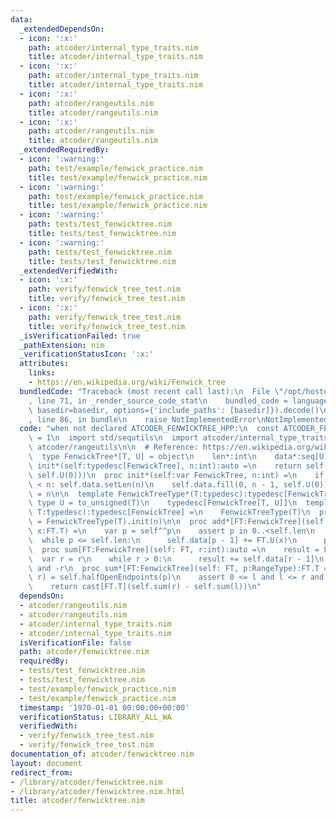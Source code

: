 ```yaml
---
data:
  _extendedDependsOn:
  - icon: ':x:'
    path: atcoder/internal_type_traits.nim
    title: atcoder/internal_type_traits.nim
  - icon: ':x:'
    path: atcoder/internal_type_traits.nim
    title: atcoder/internal_type_traits.nim
  - icon: ':x:'
    path: atcoder/rangeutils.nim
    title: atcoder/rangeutils.nim
  - icon: ':x:'
    path: atcoder/rangeutils.nim
    title: atcoder/rangeutils.nim
  _extendedRequiredBy:
  - icon: ':warning:'
    path: test/example/fenwick_practice.nim
    title: test/example/fenwick_practice.nim
  - icon: ':warning:'
    path: test/example/fenwick_practice.nim
    title: test/example/fenwick_practice.nim
  - icon: ':warning:'
    path: tests/test_fenwicktree.nim
    title: tests/test_fenwicktree.nim
  - icon: ':warning:'
    path: tests/test_fenwicktree.nim
    title: tests/test_fenwicktree.nim
  _extendedVerifiedWith:
  - icon: ':x:'
    path: verify/fenwick_tree_test.nim
    title: verify/fenwick_tree_test.nim
  - icon: ':x:'
    path: verify/fenwick_tree_test.nim
    title: verify/fenwick_tree_test.nim
  _isVerificationFailed: true
  _pathExtension: nim
  _verificationStatusIcon: ':x:'
  attributes:
    links:
    - https://en.wikipedia.org/wiki/Fenwick_tree
  bundledCode: "Traceback (most recent call last):\n  File \"/opt/hostedtoolcache/Python/3.9.6/x64/lib/python3.9/site-packages/onlinejudge_verify/documentation/build.py\"\
    , line 71, in _render_source_code_stat\n    bundled_code = language.bundle(stat.path,\
    \ basedir=basedir, options={'include_paths': [basedir]}).decode()\n  File \"/opt/hostedtoolcache/Python/3.9.6/x64/lib/python3.9/site-packages/onlinejudge_verify/languages/nim.py\"\
    , line 86, in bundle\n    raise NotImplementedError\nNotImplementedError\n"
  code: "when not declared ATCODER_FENWICKTREE_HPP:\n  const ATCODER_FENWICKTREE_HPP*\
    \ = 1\n  import std/sequtils\n  import atcoder/internal_type_traits\n  import\
    \ atcoder/rangeutils\n\n  # Reference: https://en.wikipedia.org/wiki/Fenwick_tree\n\
    \  type FenwickTree*[T, U] = object\n    len*:int\n    data*:seq[U]\n\n  proc\
    \ init*(self:typedesc[FenwickTree], n:int):auto =\n    return self(len:n, data:newSeqWith(n,\
    \ self.U(0)))\n  proc init*(self:var FenwickTree, n:int) =\n    if self.data.len\
    \ < n: self.data.setLen(n)\n    self.data.fill(0, n - 1, self.U(0))\n    self.len\
    \ = n\n\n  template FenwickTreeType*(T:typedesc):typedesc[FenwickTree] =\n   \
    \ type U = to_unsigned(T)\n    typedesc[FenwickTree[T, U]]\n  template getType*(FT:typedesc[FenwickTree],\
    \ T:typedesc):typedesc[FenwickTree] =\n    FenwickTreeType(T)\n  proc initFenwickTree*[T](n:int):auto\
    \ = FenwickTreeType(T).init(n)\n\n  proc add*[FT:FenwickTree](self: var FT, p:IndexType,\
    \ x:FT.T) =\n    var p = self^^p\n    assert p in 0..<self.len\n    p.inc\n  \
    \  while p <= self.len:\n      self.data[p - 1] += FT.U(x)\n      p += p and -p\n\
    \  proc sum[FT:FenwickTree](self: FT, r:int):auto =\n    result = FT.U(0)\n  \
    \  var r = r\n    while r > 0:\n      result += self.data[r - 1]\n      r -= r\
    \ and -r\n  proc sum*[FT:FenwickTree](self: FT, p:RangeType):FT.T =\n    let (l,\
    \ r) = self.halfOpenEndpoints(p)\n    assert 0 <= l and l <= r and r <= self.len\n\
    \    return cast[FT.T](self.sum(r) - self.sum(l))\n"
  dependsOn:
  - atcoder/rangeutils.nim
  - atcoder/rangeutils.nim
  - atcoder/internal_type_traits.nim
  - atcoder/internal_type_traits.nim
  isVerificationFile: false
  path: atcoder/fenwicktree.nim
  requiredBy:
  - tests/test_fenwicktree.nim
  - tests/test_fenwicktree.nim
  - test/example/fenwick_practice.nim
  - test/example/fenwick_practice.nim
  timestamp: '1970-01-01 00:00:00+00:00'
  verificationStatus: LIBRARY_ALL_WA
  verifiedWith:
  - verify/fenwick_tree_test.nim
  - verify/fenwick_tree_test.nim
documentation_of: atcoder/fenwicktree.nim
layout: document
redirect_from:
- /library/atcoder/fenwicktree.nim
- /library/atcoder/fenwicktree.nim.html
title: atcoder/fenwicktree.nim
---
```

